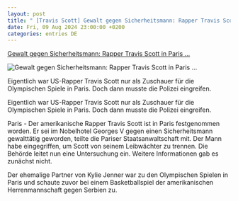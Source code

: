 ```yaml
---
layout: post
title: " [Travis Scott] Gewalt gegen Sicherheitsmann: Rapper Travis Scott in Paris ..."
date: Fri, 09 Aug 2024 23:00:00 +0200
categories: entries DE
---
```

[Gewalt gegen Sicherheitsmann: Rapper Travis Scott in Paris ...](https://www.volksstimme.de/panorama/stars/rapper-travis-scott-in-paris-festgenommen-3896046)

![Gewalt gegen Sicherheitsmann: Rapper Travis Scott in Paris ...](https://bmg-images.forward-publishing.io/2024/08/09/5c517b43-8ce3-4dd7-9ea1-e046f133913e.jpeg?rect=0%2C107%2C2048%2C1152&w=1024)

Eigentlich war US-Rapper Travis Scott nur als Zuschauer für die Olympischen Spiele in Paris. Doch dann musste die Polizei eingreifen.

Eigentlich war US-Rapper Travis Scott nur als Zuschauer für die Olympischen Spiele in Paris. Doch dann musste die Polizei eingreifen.

Paris - Der amerikanische Rapper Travis Scott ist in Paris festgenommen worden. Er sei im Nobelhotel Georges V gegen einen Sicherheitsmann gewalttätig geworden, teilte die Pariser Staatsanwaltschaft mit. Der Mann habe eingegriffen, um Scott von seinem Leibwächter zu trennen. Die Behörde leitet nun eine Untersuchung ein. Weitere Informationen gab es zunächst nicht.

Der ehemalige Partner von Kylie Jenner war zu den Olympischen Spielen in Paris und schaute zuvor bei einem Basketballspiel der amerikanischen Herrenmannschaft gegen Serbien zu.

